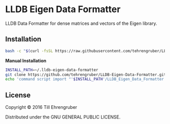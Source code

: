 # LLDB Eigen Data Formatter

LLDB Data Formatter for dense matrices and vectors of the Eigen library.

## Installation

```bash
bash -c "$(curl -fsSL https://raw.githubusercontent.com/tehrengruber/LLDB-Eigen-Data-Formatter/master/tools/install.sh)"
```

__Manual Installation__

```bash
INSTALL_PATH=~/.lldb-eigen-data-formatter
git clone https://github.com/tehrengruber/LLDB-Eigen-Data-Formatter.git $INSTALL_PATH
echo 'command script import "'$INSTALL_PATH'/LLDB_Eigen_Data_Formatter.py"' >> ~/.lldbinit
```

## License

Copyright © 2016 Till Ehrengruber

Distributed under the GNU GENERAL PUBLIC LICENSE.